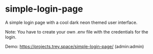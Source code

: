 # simple-login-page
A simple login page with a cool dark neon themed user interface.

Note: You have to create your own .env file with the credentials for the login.

Demo: https://projects.trey.space/simple-login-page/ (admin:admin)


